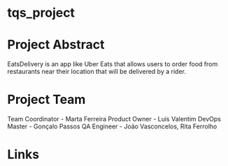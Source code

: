 # tqs_project




# Project Abstract
EatsDelivery is an app like Uber Eats that allows users to order food from restaurants near their location that will be delivered by a rider.

# Project Team

Team Coordinator - Marta Ferreira
Product Owner - Luís Valentim
DevOps Master - Gonçalo Passos
QA Engineer - João Vasconcelos, Rita Ferrolho

# Links

